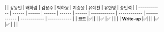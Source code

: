 |              | 강동인 | 배하람 | 김용주 | 박하윤 | 지승윤 | 유예찬  | 유한영 | 송민석 |
| ------------ | ------ | ------ | ------ | ------ | ------ | ------------ | ------------ | ------------ | ------------ | ------------ |
| **코드**     |✅|| | |:white_check_mark: |:white_check_mark:   |      |  |
| **Write-up** |✅|| | |:white_check_mark:  |:white_check_mark:   |     |  |

